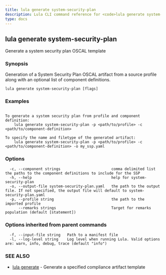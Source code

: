 ```yaml
---
title: lula generate system-security-plan
description: Lula CLI command reference for <code>lula generate system-security-plan</code>.
type: docs
---
```

## lula generate system-security-plan

Generate a system security plan OSCAL template

### Synopsis

Generation of a System Security Plan OSCAL artifact from a source profile along with an optional list of component definitions.

```
lula generate system-security-plan [flags]
```

### Examples

```

To generate a system security plan from profile and component definition:
	lula generate system-security-plan -p <path/to/profile> -c <path/to/component-definition>

To specify the name and filetype of the generated artifact:
	lula generate system-security-plan -p <path/to/profile> -c <path/to/component-definition> -o my_ssp.yaml

```

### Options

```
  -c, --component strings                       comma delimited list the paths to the component definitions to include for the SSP
  -h, --help                                    help for system-security-plan
  -o, --output-file system-security-plan.yaml   the path to the output file. If not specified, the output file will default to system-security-plan.yaml
  -p, --profile string                          the path to the imported profile
      --remarks strings                         Target for remarks population (default [statement])
```

### Options inherited from parent commands

```
  -f, --input-file string   Path to a manifest file
  -l, --log-level string    Log level when running Lula. Valid options are: warn, info, debug, trace (default "info")
```

### SEE ALSO

* [lula generate](./lula_generate.md)	 - Generate a specified compliance artifact template

